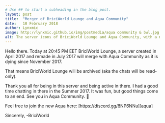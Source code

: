 ```yaml
---
# Use ## to start a subheading in the blog post.
layout: post
title:  "Merger of BriciWorld Lounge and Aqua Community"
date:   10 February 2018
author: Lynxmic
image: http://lynxmic.github.io/img/postmedia/aqua community & bwl.jpg # default: https://lynxmic.github.io/img/placeholder.png
alt: The server icons of BriciWorld Lounge and Aqua Community, with a merge icon between them.
---
```

Hello there. Today at 20:45 PM EET BriciWorld Lounge, a server created in April 2017 and remade in July 2017 will merge with Aqua Community as it is dying since November 2017.

That means BriciWorld Lounge will be archived (aka the chats will be read-only).

Thank you all for being in this server and being active in there. I had a good time chatting in there in the Summer 2017. It was fun, but good things come to an end. See you in Aqua Community. 👋

Feel free to join the new Aqua here: [https://discord.gg/8NP6NNu][aqua]

Sincerely,
-BriciWorld

[aqua]: https://discord.gg/8NP6NNu
